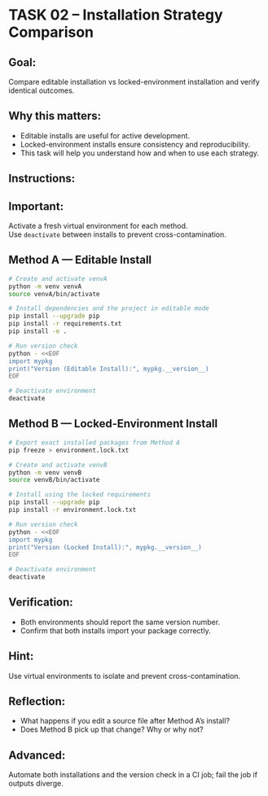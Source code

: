 TASK 02 – Installation Strategy Comparison
==========================================

Goal:
-----
Compare editable installation vs locked-environment installation and verify identical outcomes.

Why this matters:
-----------------
- Editable installs are useful for active development.
- Locked-environment installs ensure consistency and reproducibility.
- This task will help you understand how and when to use each strategy.

Instructions:
-------------

Important:
----------
Activate a fresh virtual environment for each method.  
Use `deactivate` between installs to prevent cross-contamination.

Method A — Editable Install
---------------------------
```bash
# Create and activate venvA
python -m venv venvA
source venvA/bin/activate

# Install dependencies and the project in editable mode
pip install --upgrade pip
pip install -r requirements.txt
pip install -e .

# Run version check
python - <<EOF
import mypkg
print("Version (Editable Install):", mypkg.__version__)
EOF

# Deactivate environment
deactivate
```

Method B — Locked-Environment Install
-------------------------------------
```bash
# Export exact installed packages from Method A
pip freeze > environment.lock.txt

# Create and activate venvB
python -m venv venvB
source venvB/bin/activate

# Install using the locked requirements
pip install --upgrade pip
pip install -r environment.lock.txt

# Run version check
python - <<EOF
import mypkg
print("Version (Locked Install):", mypkg.__version__)
EOF

# Deactivate environment
deactivate
```

Verification:
-------------
- Both environments should report the same version number.
- Confirm that both installs import your package correctly.

Hint:
-----
Use virtual environments to isolate and prevent cross-contamination.

Reflection:
-----------
- What happens if you edit a source file after Method A’s install?  
- Does Method B pick up that change? Why or why not?

Advanced:
---------
Automate both installations and the version check in a CI job; fail the job if outputs diverge.